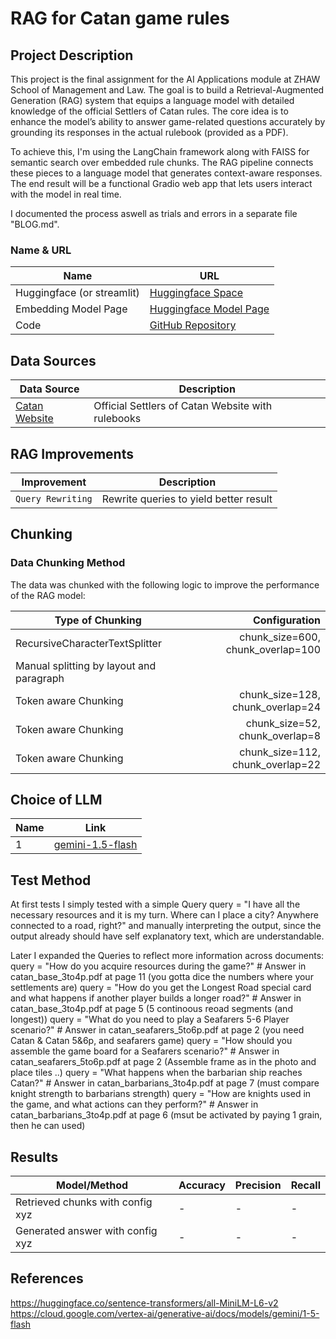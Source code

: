 # RAG for Catan game rules

## Project Description

This project is the final assignment for the AI Applications module at ZHAW School of Management and Law. The goal is to build a Retrieval-Augmented Generation (RAG) system that equips a language model with detailed knowledge of the official Settlers of Catan rules. The core idea is to enhance the model’s ability to answer game-related questions accurately by grounding its responses in the actual rulebook (provided as a PDF).

To achieve this, I'm using the LangChain framework along with FAISS for semantic search over embedded rule chunks. The RAG pipeline connects these pieces to a language model that generates context-aware responses. The end result will be a functional Gradio web app that lets users interact with the model in real time.

I documented the process aswell as trials and errors in a separate file "BLOG.md".

### Name & URL

| Name                       | URL                                                                                     |
| -------------------------- | --------------------------------------------------------------------------------------- |
| Huggingface (or streamlit) | [Huggingface Space]()                                                                   |
| Embedding Model Page       | [Huggingface Model Page](https://huggingface.co/sentence-transformers/all-MiniLM-L6-v2) |
| Code                       | [GitHub Repository](https://github.com/Crebos/rag-catan)                                |

## Data Sources

| Data Source                                                         | Description                                       |
| ------------------------------------------------------------------- | ------------------------------------------------- |
| [Catan Website](https://www.catan.com/understand-catan/game-rules/) | Official Settlers of Catan Website with rulebooks |

## RAG Improvements

| Improvement       | Description                            |
| ----------------- | -------------------------------------- |
| `Query Rewriting` | Rewrite queries to yield better result |

## Chunking

### Data Chunking Method

The data was chunked with the following logic to improve the performance of the RAG model:

| Type of Chunking                         |                     Configuration |
| ---------------------------------------- | --------------------------------: |
| RecursiveCharacterTextSplitter           | chunk_size=600, chunk_overlap=100 |
| Manual splitting by layout and paragraph |                                   |
| Token aware Chunking                     |  chunk_size=128, chunk_overlap=24 |
| Token aware Chunking                     |    chunk_size=52, chunk_overlap=8 |
| Token aware Chunking                     |  chunk_size=112, chunk_overlap=22 |

## Choice of LLM

| Name | Link                                                                                              |
| ---- | ------------------------------------------------------------------------------------------------- |
| 1    | [gemini-1.5-flash](https://cloud.google.com/vertex-ai/generative-ai/docs/models/gemini/1-5-flash) |

## Test Method

At first tests I simply tested with a simple Query
query = "I have all the necessary resources and it is my turn. Where can I place a city? Anywhere connected to a road, right?"
and manually interpreting the output, since the output already should have self explanatory text, which are understandable.

Later I expanded the Queries to reflect more information across documents:
query = "How do you acquire resources during the game?" # Answer in catan_base_3to4p.pdf at page 11 (you gotta dice the numbers where your settlements are)
query = "How do you get the Longest Road special card and what happens if another player builds a longer road?" # Answer in catan_base_3to4p.pdf at page 5 (5 continoous reoad segments (and longest))
query = "What do you need to play a Seafarers 5-6 Player scenario?" # Answer in catan_seafarers_5to6p.pdf at page 2 (you need Catan & Catan 5&6p, and seafarers game)
query = "How should you assemble the game board for a Seafarers scenario?" # Answer in catan_seafarers_5to6p.pdf at page 2 (Assemble frame as in the photo and place tiles ..)
query = "What happens when the barbarian ship reaches Catan?" # Answer in catan_barbarians_3to4p.pdf at page 7 (must compare knight strength to barbarians strength)
query = "How are knights used in the game, and what actions can they perform?" # Answer in catan_barbarians_3to4p.pdf at page 6 (msut be activated by paying 1 grain, then he can used)

## Results

| Model/Method                     | Accuracy | Precision | Recall |
| -------------------------------- | -------- | --------- | ------ |
| Retrieved chunks with config xyz | -        | -         | -      |
| Generated answer with config xyz | -        | -         | -      |

## References

https://huggingface.co/sentence-transformers/all-MiniLM-L6-v2
https://cloud.google.com/vertex-ai/generative-ai/docs/models/gemini/1-5-flash
